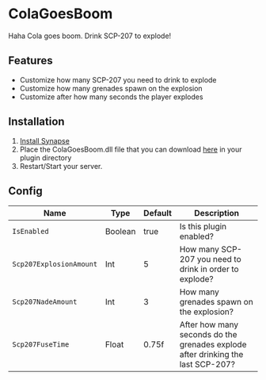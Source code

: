 # ColaGoesBoom
Haha Cola goes boom. Drink SCP-207 to explode!

## Features
* Customize how many SCP-207 you need to drink to explode
* Customize how many grenades spawn on the explosion
* Customize after how many seconds the player explodes

## Installation
1. [Install Synapse](https://github.com/SynapseSL/Synapse/wiki#hosting-guides)
2. Place the ColaGoesBoom.dll file that you can download [here](https://github.com/TheVoidNebula/ColaGoesBoom/releases) in your plugin directory
3. Restart/Start your server.

## Config
Name  | Type | Default | Description
------------ | ------------ | ------------- | ------------ 
`IsEnabled` | Boolean | true | Is this plugin enabled?
`Scp207ExplosionAmount` | Int | 5 | How many SCP-207 you need to drink in order to explode?
`Scp207NadeAmount` | Int | 3 | How many grenades spawn on the explosion?
`Scp207FuseTime` | Float | 0.75f | After how many seconds do the grenades explode after drinking the last SCP-207?
